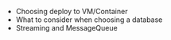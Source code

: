 - Choosing deploy to VM/Container
- What to consider when choosing a database
- Streaming and MessageQueue
